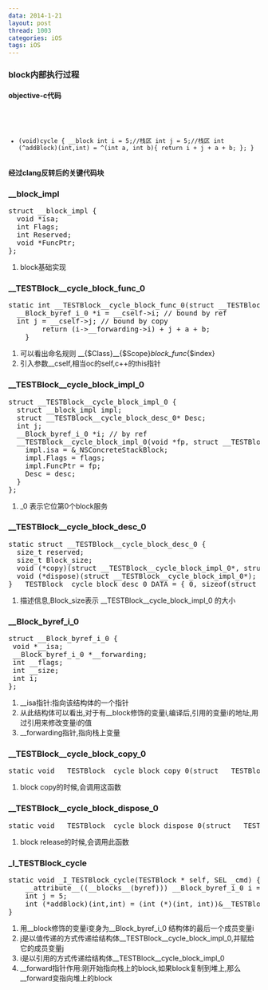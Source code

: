 ```yaml
---
data: 2014-1-21
layout: post
thread: 1003
categories: iOS
tags: iOS
---
```

### block内部执行过程
#### objective-c代码  
<code><pre>
- (void)cycle
{
    __block int i = 5;//栈区
    int j = 5;//栈区
    int (^addBlock)(int,int) = ^(int a, int b){
        return i + j + a + b;
    };
}
</pre></code>

#### 经过clang反转后的关键代码块  
### __block_impl
<pre>
struct __block_impl {
  void *isa;
  int Flags;
  int Reserved;
  void *FuncPtr;
};
</pre>
1. block基础实现

### \__TESTBlock__cycle_block_func_0
<pre>
static int __TESTBlock__cycle_block_func_0(struct __TESTBlock__cycle_block_impl_0 *__cself, int a, int b) {
  __Block_byref_i_0 *i = __cself->i; // bound by ref
  int j = __cself->j; // bound by copy
        return (i->__forwarding->i) + j + a + b;
    }
</pre>
1. 可以看出命名规则 \__{$Class}__{$Scope}_block_func_{$index}   
2. 引入参数__cself,相当oc的self,c++的this指针

### \__TESTBlock__cycle_block_impl_0
<pre>
struct __TESTBlock__cycle_block_impl_0 {
  struct __block_impl impl;
  struct __TESTBlock__cycle_block_desc_0* Desc;
  int j;
  __Block_byref_i_0 *i; // by ref
  __TESTBlock__cycle_block_impl_0(void *fp, struct __TESTBlock__cycle_block_desc_0 *desc, int _j, __Block_byref_i_0 *_i, int flags=0) : j(_j), i(_i->__forwarding) {
    impl.isa = &_NSConcreteStackBlock;
    impl.Flags = flags;
    impl.FuncPtr = fp;
    Desc = desc;
  }
};
</pre>
1. _0 表示它位第0个block服务

### \__TESTBlock__cycle_block_desc_0
<pre>
static struct __TESTBlock__cycle_block_desc_0 {
  size_t reserved;
  size_t Block_size;
  void (*copy)(struct __TESTBlock__cycle_block_impl_0*, struct __TESTBlock__cycle_block_impl_0*);
  void (*dispose)(struct __TESTBlock__cycle_block_impl_0*);
} __TESTBlock__cycle_block_desc_0_DATA = { 0, sizeof(struct __TESTBlock__cycle_block_impl_0), __TESTBlock__cycle_block_copy_0, __TESTBlock__cycle_block_dispose_0};
</pre>
1. 描述信息,Block_size表示 __TESTBlock__cycle_block_impl_0 的大小

### \__Block_byref_i_0
<pre>
struct __Block_byref_i_0 {
 void *__isa;
 __Block_byref_i_0 *__forwarding;
 int __flags;
 int __size;
 int i;
};
</pre>
1. __isa指针:指向该结构体的一个指针  
2. 从此结构体可以看出,对于有__block修饰的变量i,编译后,引用的变量i的地址,用过引用来修改变量i的值
3. __forwarding指针,指向栈上变量

### \__TESTBlock__cycle_block_copy_0
<pre>
static void __TESTBlock__cycle_block_copy_0(struct __TESTBlock__cycle_block_impl_0*dst, struct __TESTBlock__cycle_block_impl_0*src) {_Block_object_assign((void*)&dst->i, (void*)src->i, 8/*BLOCK_FIELD_IS_BYREF*/);}
</pre>
1. block copy的时候,会调用这函数

### \__TESTBlock__cycle_block_dispose_0
<pre>
static void __TESTBlock__cycle_block_dispose_0(struct __TESTBlock__cycle_block_impl_0*src) {_Block_object_dispose((void*)src->i, 8/*BLOCK_FIELD_IS_BYREF*/);}
</pre>
1. block release的时候,会调用此函数

### _I_TESTBlock_cycle
<pre>
static void _I_TESTBlock_cycle(TESTBlock * self, SEL _cmd) {
    __attribute__((__blocks__(byref))) __Block_byref_i_0 i = {(void*)0,(__Block_byref_i_0 *)&i, 0, sizeof(__Block_byref_i_0), 5};
    int j = 5;
    int (*addBlock)(int,int) = (int (*)(int, int))&__TESTBlock__cycle_block_impl_0((void *)__TESTBlock__cycle_block_func_0, &__TESTBlock__cycle_block_desc_0_DATA, j, (__Block_byref_i_0 *)&i, 570425344);
}</pre>

1. 用\__block修饰的变量i变身为__Block_byref_i_0 结构体的最后一个成员变量i
2. j是以值传递的方式传递给结构体\__TESTBlock__cycle_block_impl_0,并赋给它的成员变量j
3. i是以引用的方式传递给结构体\__TESTBlock__cycle_block_impl_0
4. \__forward指针作用:刚开始指向栈上的block,如果block复制到堆上,那么__forward变指向堆上的block

